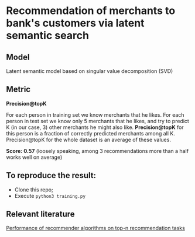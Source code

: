 # Recommendation of merchants to bank's customers via latent semantic search
## Model
Latent semantic model based on singular value decomposition (SVD)
## Metric
**Precision@topK**

For each person in training set we know merchants that he likes. For each person in test set we know only 5 merchants that he likes, and try to predict K (in our case, 3) other merchants he might also like. **Precision@topK** for this person is a fraction of correctly predicted merchants among all K. Precision@topK for the whole dataset is an average of these values.

**Score: 0.57** (loosely speaking, among 3 recommendations more than a half works well on average)

## To reproduce the result:
* Clone this repo;
* Execute `python3 training.py`
## Relevant literature
<a href="https://dl.acm.org/citation.cfm?id=1864721">Performance of recommender algorithms on top-n recommendation tasks</a>
